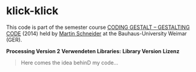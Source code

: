 klick-klick
===========

This code is part of the semester course [CODING GESTALT – GESTALTING CODE](https://github.com/bitcraftlab/Coding-Gestalt) (2014) held by [Martin Schneider](https://github.com/bitcraftlab) at the Bauhaus-University Weimar (GER).

**Processing Version 2**
**Verwendeten Libraries:**
**Library Version**
**Lizenz**

> Here comes the idea behinD my code…

